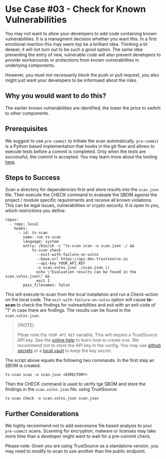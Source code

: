 # Use Case #03 - Check for Known Vulnerabilities 

You may not want to allow your developers to add code containing known vulnerabilities. It is a managment decision whether you want this. In a first emotional reaction this may seem top be a brilliant idea. Thinking a bt deeper, it will not turn out to be such a good option. The same idea preventing the entry of new, vulnerable code will also prevent developers to provide workarounds or protections from known vulnerabilities in underlying components.

However, you must not necessarily block the push or pull request, you also might just want your developers to be informaed about the risks. 

## Why you would want to do this?

The earlier known vulnerabilities are identified, the lower the price to switch to other components.  

## Prerequisites

We suggest to use `pre-commit` to initiate the scan automatically. `pre-commit` is a Python based implementation that hooks in the git flow and allows to execute tests before a commit is completed. Only when the tests are successful, the commit is accepted. You may learn more about the tooling [here](https://pre-commit.com).

## Steps to Success

Scan a directory for dependencies first and store results into the ```scan.json``` file. Then execute the CHECK command to evaluate the SBOM against the project / module specific requirements and receive all known violations. This can be legal issues, vulnerabilities or crypto security. It is open to you, which restrictions you define.

```
repos:
  - repo: local
    hooks:
      - id: ts-scan
        name: run ts-scan
        language: system
        entry: /bin/sh -c "ts-scan scan -o scan.json ./ && 
            ts-scan check 
              --exit-with-failure-on-vulns 
              --base-url https://api.dev.trustsource.io 
              --api-key YOUR_API_KEY
              -o scan.vulns.json ./scan.json || 
              echo \"Evaluation results can be found in the scan.vulns.json\" && 
              exit 1
        pass_filenames: false
```

This will execute ts-scan from the local installation and run a Check-action on the local code. The `exit-with-failure-on-vulns` option will cause **ts-scan** to check the findings for vulnearbilities and exit with an exit code of "1" in case there are findings. The results can be found in the `scan.vulns.json`.

>  [!NOTE]
>
> Pleae note the ```YOUR API KEY``` variable. This will require a TrustSource API key. See the [online help](https://support.trustsource.io/hc/en-us/articles/8624792507922-How-to-manage-API-keys) to learn how to create one. We recommend not to store the API key in the config. You may use [github secrets](https://docs.github.com/en/actions/security-for-github-actions/security-guides/using-secrets-in-github-actions) or a [local vault](https://github.com/mylofi/local-vault) to keep the key secret.  

The script above equals the following two commands. In the first step an SBOM is created.

```shell
ts-scan scan -o scan.json <DIRECTORY>
```

Then the CHECK command is used to verify tge SBOM and store the findings in the `scan.vulns.json` file. using TrustSource: 

```shell
ts-scan check -o scan.vulns.json scan.json
```

## Further Considerations

We highly recommend not to add execessive file based analysis to your `pre-commit` scans. Scanning for encryption, malware or licenses may take more time than a developer might want to wait for a pre-commit check. 

Please note: Given you are using TrustSource as a standalone version, you may need to modify ts-scan to use another than the public endpoint. 
